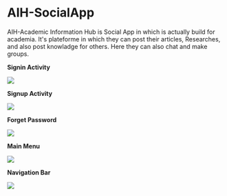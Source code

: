 # AIH-SocialApp

AIH-Academic Information Hub is Social App in which is actually build for academia. It's plateforme in which they can post their articles, Researches, and also post knowladge for others. Here they can also chat and make groups.


<B>Signin Activity</B>

<img src="Images/AIH%201.jpeg">

<B>Signup Activity</B>

<img src="Images/AIH%202.jpeg">

<B>Forget Password</B>

<img src="Images/AIH%203.jpeg">

<B>Main Menu</B>

<img src="Images/AIH%204.jpeg">

<B>Navigation Bar</B>

<img src="Images/AIH%205.jpeg">

